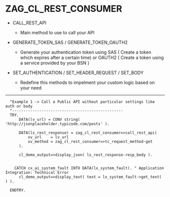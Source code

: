 # ZAG_CL_REST_CONSUMER <a name="zag_cl_rest_consumer"></a>
 - CALL_REST_API
    - Main method to use to call your API
 
 - GENERATE_TOKEN_SAS / GENERATE_TOKEN_OAUTH2
    - Generate your authentication token using SAS ( Create a token which expires after a certain time) or OAUTH2 ( Create a token using a service provided by your BSN )

 - SET_AUTHENTICATION / SET_HEADER_REQUEST / SET_BODY
    - Redefine this methods to impelment your custom logic based on your need
 ---

```abap
  "Example 1 -> Call a Public API without particular settings like auth or body
  "-------------------------------------------------
  TRY.
      DATA(lv_url) = CONV string( 'http://jsonplaceholder.typicode.com/posts' ).

      DATA(ls_rest_response) = zag_cl_rest_consumer=>call_rest_api(
          xv_url    = lv_url
          xv_method = zag_cl_rest_consumer=>tc_request_method-get
      ).

      cl_demo_output=>display_json( ls_rest_response-resp_body ).


    CATCH cx_ai_system_fault INTO DATA(lx_system_fault). " Application Integration: Technical Error
      cl_demo_output=>display_text( text = lx_system_fault->get_text( ) ).

  ENDTRY.

```